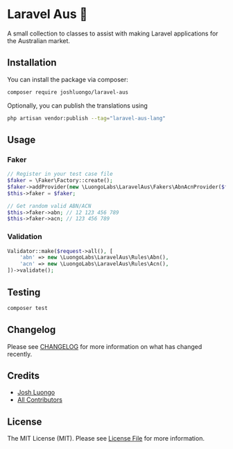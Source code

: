 # Laravel Aus 🦘

A small collection to classes to assist with making Laravel applications for the Australian market.

## Installation

You can install the package via composer:

```bash
composer require joshluongo/laravel-aus
```

Optionally, you can publish the translations using

```bash
php artisan vendor:publish --tag="laravel-aus-lang"
```

## Usage

### Faker

```php
// Register in your test case file
$faker = \Faker\Factory::create();
$faker->addProvider(new \LuongoLabs\LaravelAus\Fakers\AbnAcnProvider($faker));
$this->faker = $faker;

// Get random valid ABN/ACN
$this->faker->abn; // 12 123 456 789
$this->faker->acn; // 123 456 789
```

### Validation

```php
Validator::make($request->all(), [
    'abn' => new \LuongoLabs\LaravelAus\Rules\Abn(),
    'acn' => new \LuongoLabs\LaravelAus\Rules\Acn(),
])->validate();
```

## Testing

```bash
composer test
```

## Changelog

Please see [CHANGELOG](CHANGELOG.md) for more information on what has changed recently.

## Credits

- [Josh Luongo](https://github.com/joshluongo)
- [All Contributors](../../contributors)

## License

The MIT License (MIT). Please see [License File](LICENSE.md) for more information.
